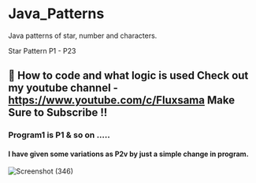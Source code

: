 # Java_Patterns
Java patterns of star, number and characters.

Star Pattern P1 - P23

## 📌 How to code and what logic is used Check out my youtube channel - https://www.youtube.com/c/Fluxsama  Make Sure to Subscribe !! 

 ### Program1 is P1 & so on ..... 
 
 #### I have given some variations as P2v by just a simple change in program.
 
 
 
 ![Screenshot (346)](https://user-images.githubusercontent.com/48413868/122639174-fcc1a680-d115-11eb-8ca8-be7fc2b1f054.png)




